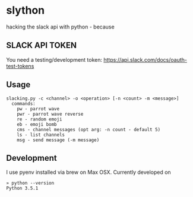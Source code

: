 # slython
hacking the slack api with python - because

## SLACK API TOKEN
You need a testing/development token: https://api.slack.com/docs/oauth-test-tokens

## Usage
```
slacking.py -c <channel> -o <operation> [-n <count> -m <message>]
  commands:
    pw - parrot wave
    pwr - parrot wave reverse
    re - random emoji
    eb - emoji bomb
    cms - channel messages (opt arg: -n count - default 5)
    ls - list channels
    msg - send message (-m message)
```

## Development
I use pyenv installed via brew on Max OSX.
Currently developed on
```
» python --version
Python 3.5.1
```

